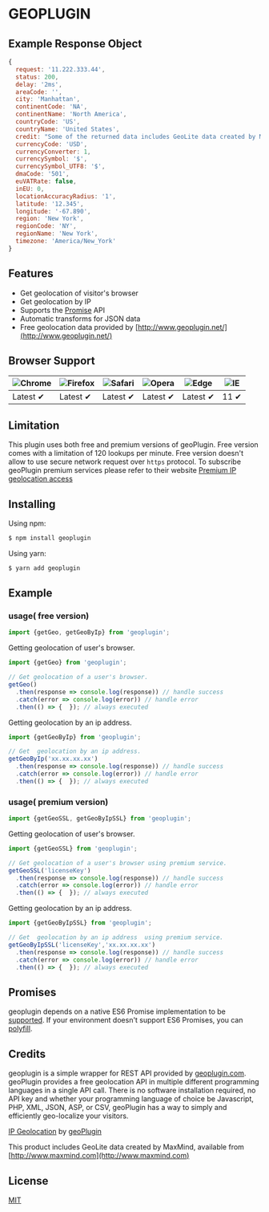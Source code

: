 # GEOPLUGIN

## Example Response Object

```javascript
{
  request: '11.222.333.44',
  status: 200,
  delay: '2ms',
  areaCode: '',
  city: 'Manhattan',
  continentCode: 'NA',
  continentName: 'North America',
  countryCode: 'US',
  countryName: 'United States',
  credit: "Some of the returned data includes GeoLite data created by MaxMind, available from <a href='http://www.maxmind.com'>http://www.maxmind.com</a>.",
  currencyCode: 'USD',
  currencyConverter: 1,
  currencySymbol: '$',
  currencySymbol_UTF8: '$',
  dmaCode: '501',
  euVATRate: false,
  inEU: 0,
  locationAccuracyRadius: '1',
  latitude: '12.345',
  longitude: '-67.890',
  region: 'New York',
  regionCode: 'NY',
  regionName: 'New York',
  timezone: 'America/New_York'
}
```

## Features

- Get geolocation of visitor's browser
- Get geolocation by IP
- Supports the [Promise](https://developer.mozilla.org/en-US/docs/Web/JavaScript/Reference/Global_Objects/Promise) API
- Automatic transforms for JSON data
- Free geolocation data provided by [http://www.geoplugin.net/](http://www.geoplugin.net/)

## Browser Support

![Chrome](https://raw.github.com/alrra/browser-logos/master/src/chrome/chrome_48x48.png) | ![Firefox](https://raw.github.com/alrra/browser-logos/master/src/firefox/firefox_48x48.png) | ![Safari](https://raw.github.com/alrra/browser-logos/master/src/safari/safari_48x48.png) | ![Opera](https://raw.github.com/alrra/browser-logos/master/src/opera/opera_48x48.png) | ![Edge](https://raw.github.com/alrra/browser-logos/master/src/edge/edge_48x48.png) | ![IE](https://raw.github.com/alrra/browser-logos/master/src/archive/internet-explorer_9-11/internet-explorer_9-11_48x48.png) |
--- | --- | --- | --- | --- | --- |
Latest ✔ | Latest ✔ | Latest ✔ | Latest ✔ | Latest ✔ | 11 ✔ |

## Limitation
This plugin uses both free and premium versions of geoPlugin. Free version comes with a limitation of 120 lookups per minute. Free version doesn't allow to use secure network request over `https` protocol. To subscribe geoPlugin premium services please refer to their website [Premium IP geolocation access](https://www.geoplugin.com/premium#ssl_access_per_year)

## Installing

Using npm:

```bash
$ npm install geoplugin
```

Using yarn:

```bash
$ yarn add geoplugin
```

## Example

### usage( free version)

```js
import {getGeo, getGeoByIp} from 'geoplugin';
```

Getting geolocation of user's browser.

```js
import {getGeo} from 'geoplugin';

// Get geolocation of a user's browser.
getGeo()
  .then(response => console.log(response)) // handle success
  .catch(error => console.log(error)) // handle error
  .then(() => {  }); // always executed

```

Getting geolocation by an ip address.

```js
import {getGeoByIp} from 'geoplugin';

// Get  geolocation by an ip address.
getGeoByIp('xx.xx.xx.xx')
  .then(response => console.log(response)) // handle success
  .catch(error => console.log(error)) // handle error
  .then(() => {  }); // always executed

```

### usage( premium version)

```js
import {getGeoSSL, getGeoByIpSSL} from 'geoplugin';
```

Getting geolocation of user's browser.

```js
import {getGeoSSL} from 'geoplugin';

// Get geolocation of a user's browser using premium service.
getGeoSSL('licenseKey')
  .then(response => console.log(response)) // handle success
  .catch(error => console.log(error)) // handle error
  .then(() => {  }); // always executed

```

Getting geolocation by an ip address.

```js
import {getGeoByIpSSL} from 'geoplugin';

// Get  geolocation by an ip address  using premium service.
getGeoByIpSSL('licenseKey','xx.xx.xx.xx')
  .then(response => console.log(response)) // handle success
  .catch(error => console.log(error)) // handle error
  .then(() => {  }); // always executed

```

## Promises

geoplugin depends on a native ES6 Promise implementation to be [supported](http://caniuse.com/promises).
If your environment doesn't support ES6 Promises, you can [polyfill](https://github.com/jakearchibald/es6-promise).


## Credits

geoplugin is a simple wrapper for REST API provided by [geoplugin.com](https://geoplugin.com). geoPlugin provides a free geolocation API in multiple different programming languages in a single API call. There is no software installation required, no API key and whether your programming language of choice be Javascript, PHP, XML, JSON, ASP, or CSV, geoPlugin has a way to simply and efficiently geo-localize your visitors.

[IP Geolocation](http://www.geoplugin.com/geolocation/) by [geoPlugin](http://www.geoplugin.com/)

This product includes GeoLite data created by MaxMind, available from [http://www.maxmind.com](http://www.maxmind.com)


## License

[MIT](LICENSE)